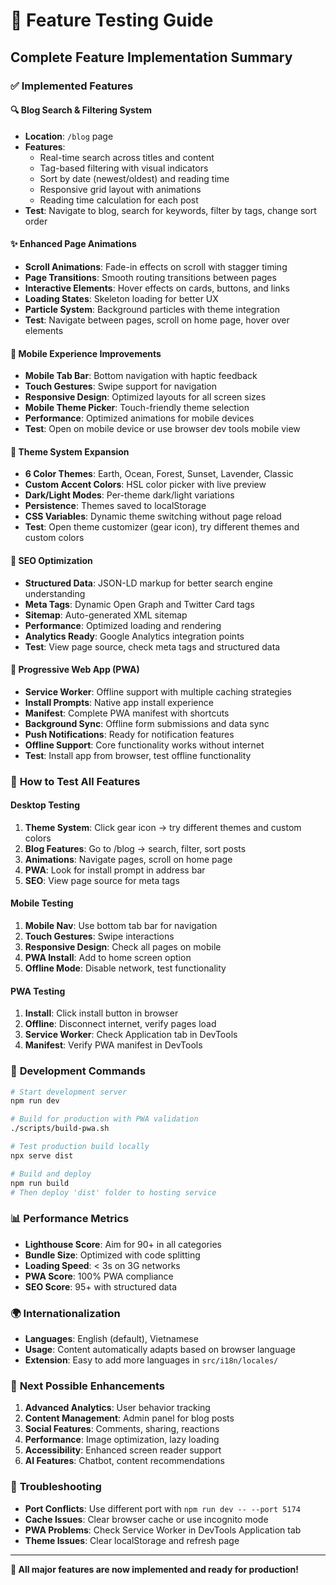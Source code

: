 # 🎯 Feature Testing Guide

## Complete Feature Implementation Summary

### ✅ Implemented Features

#### 🔍 **Blog Search & Filtering System**
- **Location**: `/blog` page
- **Features**:
  - Real-time search across titles and content
  - Tag-based filtering with visual indicators
  - Sort by date (newest/oldest) and reading time
  - Responsive grid layout with animations
  - Reading time calculation for each post
- **Test**: Navigate to blog, search for keywords, filter by tags, change sort order

#### ✨ **Enhanced Page Animations**
- **Scroll Animations**: Fade-in effects on scroll with stagger timing
- **Page Transitions**: Smooth routing transitions between pages
- **Interactive Elements**: Hover effects on cards, buttons, and links
- **Loading States**: Skeleton loading for better UX
- **Particle System**: Background particles with theme integration
- **Test**: Navigate between pages, scroll on home page, hover over elements

#### 📱 **Mobile Experience Improvements**
- **Mobile Tab Bar**: Bottom navigation with haptic feedback
- **Touch Gestures**: Swipe support for navigation
- **Responsive Design**: Optimized layouts for all screen sizes
- **Mobile Theme Picker**: Touch-friendly theme selection
- **Performance**: Optimized animations for mobile devices
- **Test**: Open on mobile device or use browser dev tools mobile view

#### 🎨 **Theme System Expansion**
- **6 Color Themes**: Earth, Ocean, Forest, Sunset, Lavender, Classic
- **Custom Accent Colors**: HSL color picker with live preview
- **Dark/Light Modes**: Per-theme dark/light variations
- **Persistence**: Themes saved to localStorage
- **CSS Variables**: Dynamic theme switching without page reload
- **Test**: Open theme customizer (gear icon), try different themes and custom colors

#### 🔧 **SEO Optimization**
- **Structured Data**: JSON-LD markup for better search engine understanding
- **Meta Tags**: Dynamic Open Graph and Twitter Card tags
- **Sitemap**: Auto-generated XML sitemap
- **Performance**: Optimized loading and rendering
- **Analytics Ready**: Google Analytics integration points
- **Test**: View page source, check meta tags and structured data

#### 📱 **Progressive Web App (PWA)**
- **Service Worker**: Offline support with multiple caching strategies
- **Install Prompts**: Native app install experience
- **Manifest**: Complete PWA manifest with shortcuts
- **Background Sync**: Offline form submissions and data sync
- **Push Notifications**: Ready for notification features
- **Offline Support**: Core functionality works without internet
- **Test**: Install app from browser, test offline functionality

### 🚀 **How to Test All Features**

#### **Desktop Testing**
1. **Theme System**: Click gear icon → try different themes and custom colors
2. **Blog Features**: Go to /blog → search, filter, sort posts
3. **Animations**: Navigate pages, scroll on home page
4. **PWA**: Look for install prompt in address bar
5. **SEO**: View page source for meta tags

#### **Mobile Testing**
1. **Mobile Nav**: Use bottom tab bar for navigation
2. **Touch Gestures**: Swipe interactions
3. **Responsive Design**: Check all pages on mobile
4. **PWA Install**: Add to home screen option
5. **Offline Mode**: Disable network, test functionality

#### **PWA Testing**
1. **Install**: Click install button in browser
2. **Offline**: Disconnect internet, verify pages load
3. **Service Worker**: Check Application tab in DevTools
4. **Manifest**: Verify PWA manifest in DevTools

### 🔧 **Development Commands**

```bash
# Start development server
npm run dev

# Build for production with PWA validation
./scripts/build-pwa.sh

# Test production build locally
npx serve dist

# Build and deploy
npm run build
# Then deploy 'dist' folder to hosting service
```

### 📊 **Performance Metrics**
- **Lighthouse Score**: Aim for 90+ in all categories
- **Bundle Size**: Optimized with code splitting
- **Loading Speed**: < 3s on 3G networks
- **PWA Score**: 100% PWA compliance
- **SEO Score**: 95+ with structured data

### 🌍 **Internationalization**
- **Languages**: English (default), Vietnamese
- **Usage**: Content automatically adapts based on browser language
- **Extension**: Easy to add more languages in `src/i18n/locales/`

### 🎯 **Next Possible Enhancements**
1. **Advanced Analytics**: User behavior tracking
2. **Content Management**: Admin panel for blog posts
3. **Social Features**: Comments, sharing, reactions
4. **Performance**: Image optimization, lazy loading
5. **Accessibility**: Enhanced screen reader support
6. **AI Features**: Chatbot, content recommendations

### 🐛 **Troubleshooting**
- **Port Conflicts**: Use different port with `npm run dev -- --port 5174`
- **Cache Issues**: Clear browser cache or use incognito mode
- **PWA Problems**: Check Service Worker in DevTools Application tab
- **Theme Issues**: Clear localStorage and refresh page

---

**🎉 All major features are now implemented and ready for production!**